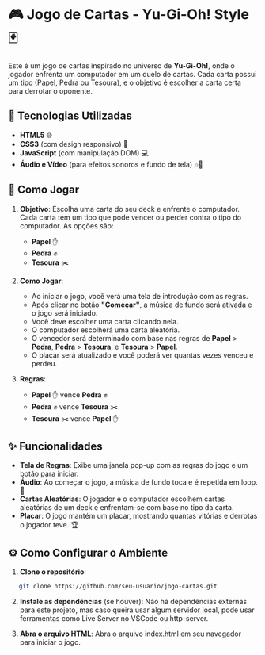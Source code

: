 # 🎮 Jogo de Cartas - Yu-Gi-Oh! Style 🃏

Este é um jogo de cartas inspirado no universo de **Yu-Gi-Oh!**, onde o jogador enfrenta um computador em um duelo de cartas. Cada carta possui um tipo (Papel, Pedra ou Tesoura), e o objetivo é escolher a carta certa para derrotar o oponente.

## 🚀 Tecnologias Utilizadas

- **HTML5** 🌐
- **CSS3** (com design responsivo) 🎨
- **JavaScript** (com manipulação DOM) 💻
- **Áudio e Vídeo** (para efeitos sonoros e fundo de tela) 🎶🎥

## 🎲 Como Jogar

1. **Objetivo**: Escolha uma carta do seu deck e enfrente o computador. Cada carta tem um tipo que pode vencer ou perder contra o tipo do computador. As opções são:
   - **Papel** ✋
   - **Pedra** ✊
   - **Tesoura** ✂️

2. **Como Jogar**:
   - Ao iniciar o jogo, você verá uma tela de introdução com as regras.
   - Após clicar no botão **"Começar"**, a música de fundo será ativada e o jogo será iniciado.
   - Você deve escolher uma carta clicando nela.
   - O computador escolherá uma carta aleatória.
   - O vencedor será determinado com base nas regras de **Papel** > **Pedra**, **Pedra** > **Tesoura**, e **Tesoura** > **Papel**.
   - O placar será atualizado e você poderá ver quantas vezes venceu e perdeu.

3. **Regras**:
   - **Papel** ✋ vence **Pedra** ✊
   - **Pedra** ✊ vence **Tesoura** ✂️
   - **Tesoura** ✂️ vence **Papel** ✋

## ✨ Funcionalidades

- **Tela de Regras**: Exibe uma janela pop-up com as regras do jogo e um botão para iniciar.
- **Áudio**: Ao começar o jogo, a música de fundo toca e é repetida em loop. 🎵
- **Cartas Aleatórias**: O jogador e o computador escolhem cartas aleatórias de um deck e enfrentam-se com base no tipo da carta.
- **Placar**: O jogo mantém um placar, mostrando quantas vitórias e derrotas o jogador teve. 🏆

## ⚙️ Como Configurar o Ambiente

1. **Clone o repositório**:
```bash
   git clone https://github.com/seu-usuario/jogo-cartas.git
```
2. **Instale as dependências** (se houver): Não há dependências externas para este projeto, mas caso queira usar algum servidor local, pode usar ferramentas como Live Server no VSCode ou http-server.

3. **Abra o arquivo HTML**: Abra o arquivo index.html em seu navegador para iniciar o jogo.


